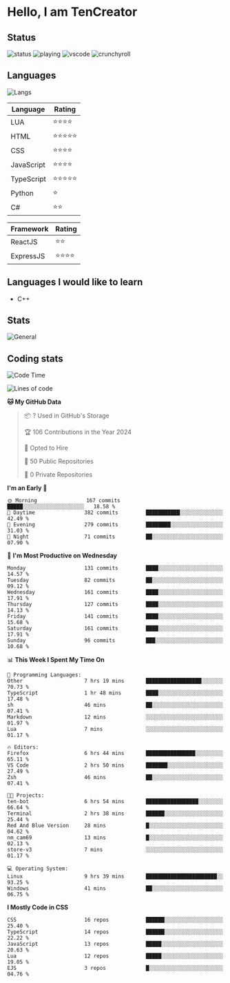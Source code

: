 # Hello, I am TenCreator

## Status
![status](https://api.statusbadges.me/badge/status/518334475038359555?simple=true&style=for-the-badge)
![playing](https://api.statusbadges.me/badge/playing/518334475038359555?style=for-the-badge)
![vscode](https://api.statusbadges.me/badge/vscode/518334475038359555?style=for-the-badge)
![crunchyroll](https://api.statusbadges.me/badge/crunchyroll/518334475038359555?style=for-the-badge)

## Languages
![Langs](https://github-readme-stats.vercel.app/api/top-langs/?username=tencreator&layout=compact&theme=radical)


|Language|Rating|
|--------|------|
|LUA|⭐️⭐️⭐️⭐️|
|HTML|⭐️⭐️⭐️⭐️⭐️|
|CSS|⭐️⭐️⭐️⭐️|
|JavaScript|⭐️⭐️⭐️⭐️|
|TypeScript|⭐️⭐️⭐️⭐️⭐️|
|Python|⭐️|
|C#|⭐️⭐️ |

|Framework|Rating|
|--------|------|
|ReactJS|⭐️⭐️|
|ExpressJS|⭐️⭐️⭐️⭐️|

## Languages I would like to learn
- C++

## Stats
![General](https://github-readme-stats.vercel.app/api?username=tencreator&show_icons=true&theme=radical)

## Coding stats
<!--START_SECTION:waka-->
![Code Time](http://img.shields.io/badge/Code%20Time-146%20hrs%2058%20mins-blue)

![Lines of code](https://img.shields.io/badge/From%20Hello%20World%20I%27ve%20Written-481.1%20thousand%20lines%20of%20code-blue)

**🐱 My GitHub Data** 

> 📦 ? Used in GitHub's Storage 
 > 
> 🏆 106 Contributions in the Year 2024
 > 
> 💼 Opted to Hire
 > 
> 📜 50 Public Repositories 
 > 
> 🔑 0 Private Repositories 
 > 
**I'm an Early 🐤** 

```text
🌞 Morning                167 commits         █████░░░░░░░░░░░░░░░░░░░░   18.58 % 
🌆 Daytime                382 commits         ███████████░░░░░░░░░░░░░░   42.49 % 
🌃 Evening                279 commits         ████████░░░░░░░░░░░░░░░░░   31.03 % 
🌙 Night                  71 commits          ██░░░░░░░░░░░░░░░░░░░░░░░   07.90 % 
```
📅 **I'm Most Productive on Wednesday** 

```text
Monday                   131 commits         ████░░░░░░░░░░░░░░░░░░░░░   14.57 % 
Tuesday                  82 commits          ██░░░░░░░░░░░░░░░░░░░░░░░   09.12 % 
Wednesday                161 commits         ████░░░░░░░░░░░░░░░░░░░░░   17.91 % 
Thursday                 127 commits         ████░░░░░░░░░░░░░░░░░░░░░   14.13 % 
Friday                   141 commits         ████░░░░░░░░░░░░░░░░░░░░░   15.68 % 
Saturday                 161 commits         ████░░░░░░░░░░░░░░░░░░░░░   17.91 % 
Sunday                   96 commits          ███░░░░░░░░░░░░░░░░░░░░░░   10.68 % 
```


📊 **This Week I Spent My Time On** 

```text
💬 Programming Languages: 
Other                    7 hrs 19 mins       ██████████████████░░░░░░░   70.73 % 
TypeScript               1 hr 48 mins        ████░░░░░░░░░░░░░░░░░░░░░   17.48 % 
sh                       46 mins             ██░░░░░░░░░░░░░░░░░░░░░░░   07.41 % 
Markdown                 12 mins             ░░░░░░░░░░░░░░░░░░░░░░░░░   01.97 % 
Lua                      7 mins              ░░░░░░░░░░░░░░░░░░░░░░░░░   01.17 % 

🔥 Editors: 
Firefox                  6 hrs 44 mins       ████████████████░░░░░░░░░   65.11 % 
VS Code                  2 hrs 50 mins       ███████░░░░░░░░░░░░░░░░░░   27.49 % 
Zsh                      46 mins             ██░░░░░░░░░░░░░░░░░░░░░░░   07.41 % 

🐱‍💻 Projects: 
ten-bot                  6 hrs 54 mins       █████████████████░░░░░░░░   66.64 % 
Terminal                 2 hrs 38 mins       ██████░░░░░░░░░░░░░░░░░░░   25.44 % 
Red And Blue Version     28 mins             █░░░░░░░░░░░░░░░░░░░░░░░░   04.62 % 
nm_cam69                 13 mins             █░░░░░░░░░░░░░░░░░░░░░░░░   02.13 % 
store-v3                 7 mins              ░░░░░░░░░░░░░░░░░░░░░░░░░   01.17 % 

💻 Operating System: 
Linux                    9 hrs 39 mins       ███████████████████████░░   93.25 % 
Windows                  41 mins             ██░░░░░░░░░░░░░░░░░░░░░░░   06.75 % 
```

**I Mostly Code in CSS** 

```text
CSS                      16 repos            ██████░░░░░░░░░░░░░░░░░░░   25.40 % 
TypeScript               14 repos            ██████░░░░░░░░░░░░░░░░░░░   22.22 % 
JavaScript               13 repos            █████░░░░░░░░░░░░░░░░░░░░   20.63 % 
Lua                      12 repos            █████░░░░░░░░░░░░░░░░░░░░   19.05 % 
EJS                      3 repos             █░░░░░░░░░░░░░░░░░░░░░░░░   04.76 % 
```




<!--END_SECTION:waka-->
